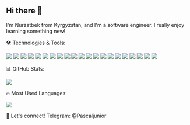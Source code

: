 ## Hi there 👋
I'm Nurzatbek from Kyrgyzstan, and I'm a software engineer. I really enjoy learning something new!


🛠️ Technologies & Tools:
<p align="left"> <img src="https://img.shields.io/badge/Java-ED8B00?style=for-the-badge&logo=openjdk&logoColor=white" /> <img src="https://img.shields.io/badge/Spring-6DB33F?style=for-the-badge&logo=spring&logoColor=white" /> <img src="https://img.shields.io/badge/Spring Boot-6DB33F?style=for-the-badge&logo=springboot&logoColor=white" /> <img src="https://img.shields.io/badge/Spring Security-007396?style=for-the-badge&logo=springsecurity&logoColor=white" /> <img src="https://img.shields.io/badge/Microservices-FF6F00?style=for-the-badge&logo=microgenetics&logoColor=white" /> <img src="https://img.shields.io/badge/Hibernate-59666C?style=for-the-badge&logo=hibernate&logoColor=white" /> <img src="https://img.shields.io/badge/JPA-007396?style=for-the-badge&logo=java&logoColor=white" /> <img src="https://img.shields.io/badge/Axelor-1F4B8E?style=for-the-badge&logoColor=white" /> <img src="https://img.shields.io/badge/Apache POI-231F20?style=for-the-badge&logo=apache&logoColor=white" /> <img src="https://img.shields.io/badge/JUnit-25A162?style=for-the-badge&logo=junit5&logoColor=white" /> <img src="https://img.shields.io/badge/Selenium-43B02A?style=for-the-badge&logo=selenium&logoColor=white" /> <img src="https://img.shields.io/badge/RabbitMQ-FF6600?style=for-the-badge&logo=rabbitmq&logoColor=white" /> <img src="https://img.shields.io/badge/MySQL-4479A1?style=for-the-badge&logo=mysql&logoColor=white" /> <img src="https://img.shields.io/badge/PostgreSQL-336791?style=for-the-badge&logo=postgresql&logoColor=white" /> <img src="https://img.shields.io/badge/Git-F05032?style=for-the-badge&logo=git&logoColor=white" /> <img src="https://img.shields.io/badge/GitHub-181717?style=for-the-badge&logo=github&logoColor=white" /> <img src="https://img.shields.io/badge/GitLab-FC6D26?style=for-the-badge&logo=gitlab&logoColor=white" /> <img src="https://img.shields.io/badge/Docker-2496ED?style=for-the-badge&logo=docker&logoColor=white" /> <img src="https://img.shields.io/badge/Linux-FCC624?style=for-the-badge&logo=linux&logoColor=black" /> <img src="https://img.shields.io/badge/Ubuntu-E95420?style=for-the-badge&logo=ubuntu&logoColor=white" /> <img src="https://img.shields.io/badge/Windows-0078D6?style=for-the-badge&logo=windows&logoColor=white" /> </p>
📊 GitHub Stats:
<p align="left"> <img src="https://github-readme-stats.vercel.app/api?username=nurzatbek&show_icons=true&theme=tokyonight" /> </p>

🔥 Most Used Languages:
<p align="left"> <img src="https://github-readme-stats.vercel.app/api/top-langs/?username=nurzatbek&layout=compact&theme=tokyonight" /> </p>

🙌 Let's connect!
Telegram: @Pascaljunior
